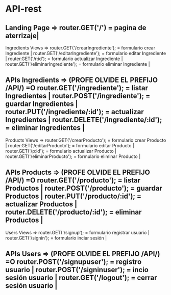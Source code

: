 # API-rest

Landing Page =>
router.GET('/') = pagina de aterrizaje|
----------------------------------------------------------------------------------

Ingredients Views =>
router.GET('/crearIngrediente'); = formulario crear Ingrediente |
router.GET('/editarIngrediente'); = formulario editar Ingrediente |
router.GET('/r:id'); = formulario actualizar Ingrediente |
router.GET('/eliminarIngrediente'); = formulario eliminar Ingrediente |

APIs Ingredients => (PROFE OLVIDE EL PREFIJO /API/) =O
router.GET('/ingrediente'); = listar Ingredientes |
router.POST('/ingrediente'); = guardar Ingredientes |
router.PUT('/ingrediente/:id'); = actualizar Ingredientes |
router.DELETE('/ingrediente/:id'); = eliminar Ingredientes |
---------------------------------------------------------------------------------

Products Views =>
router.GET('/crearProducto'); = formulario crear Producto |
router.GET('/editarProducto'); = formulario editar Producto |
router.GET('/p:id'); = formulario actualizar Producto |
router.GET('/eliminarProducto'); = formulario eliminar Producto |

APIs Products => (PROFE OLVIDE EL PREFIJO /API/) =O
router.GET('/producto'); = listar Productos |
router.POST('/producto'); = guardar Productos |
router.PUT('/producto/:id'); = actualizar Productos |
router.DELETE('/producto/:id'); = eliminar Productos |
---------------------------------------------------------------------------------

Users Views =>
router.GET('/signup'); = formulario registrar usuario |
router.GET('/signin'); = formulario inciar sesión |

APIs Users => (PROFE OLVIDE EL PREFIJO /API/) =O
router.POST('/signupuser'); = registro usuario |
router.POST('/signinuser'); = incio sesión usuario |
router.GET('/logout'); = cerrar sesión usuario |
---------------------------------------------------------------------------------
